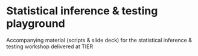 # Statistical inference & testing playground
Accompanying material (scripts & slide deck) for the statistical inference & testing workshop delivered at TIER
